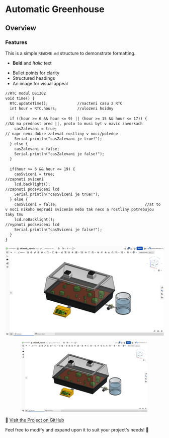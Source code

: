 # Automatic Greenhouse
## Overview
### Features
This is a simple `README.md` structure to demonstrate formatting.

* **Bold** and *Italic* text
- Bullet points for clarity
- Structured headings
- An image for visual appeal

```
//RTC modul DS1302
void time() {
  RTC.updateTime();             //nacteni casu z RTC
  int hour = RTC.hours;         //ulozeni hoidny

  if ((hour >= 6 && hour <= 9) || (hour >= 15 && hour <= 17)) {       //&& ma prednost pred ||, proto to musi byt v navic zavorkach
    casZalevani = true;                                               // napr neni dobre zalevat rostliny v noci/poledne
    Serial.println("casZalevani je true!");
  } else {
    casZalevani = false;                
    Serial.println("casZalevani je false!");
  }

  if(hour >= 6 && hour <= 19) {
    casSviceni = true;                                        //zapnuti sviceni
    lcd.backlight();                                          //zapnuti podsviceni lcd
    Serial.println("casSviceni je true!");
  } else {
    casSviceni = false;                                       //at to v noci nikoho neprudí svícením nebo tak neco a rostliny potrebujou taky tmu
    lcd.noBacklight();                                        //vypnuti podsviceni lcd
    Serial.println("casSviceni je false!");
  }
}

```


![Example Image](https://github.com/vacmor119/Automatic-Greenhouse/blob/main/images/vizualizace/pohled1.png)

<p align="center">
<img src="https://github.com/vacmor119/Automatic-Greenhouse/blob/main/images/vizualizace/pohled1.png" alt="Example Image" width="400"/>
</p>

🔗 [Visit the Project on GitHub](https://github.com/vacmor119/Automatic-Greenhouse)

Feel free to modify and expand upon it to suit your project's needs! 🚀
